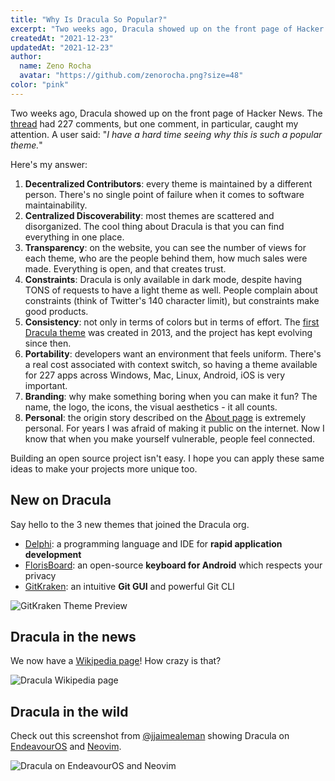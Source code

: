 ```yaml
---
title: "Why Is Dracula So Popular?"
excerpt: "Two weeks ago, Dracula showed up on the front page of Hacker News."
createdAt: "2021-12-23"
updatedAt: "2021-12-23"
author:
  name: Zeno Rocha
  avatar: "https://github.com/zenorocha.png?size=48"
color: "pink"
---
```


Two weeks ago, Dracula showed up on the front page of Hacker News. The [thread](https://news.ycombinator.com/item?id=29494189) had 227 comments, but one comment, in particular, caught my attention. A user said: "_I have a hard time seeing why this is such a popular theme._"

Here's my answer:

1. **Decentralized Contributors**: every theme is maintained by a different person. There's no single point of failure when it comes to software maintainability.
2. **Centralized Discoverability**: most themes are scattered and disorganized. The cool thing about Dracula is that you can find everything in one place.
3. **Transparency**: on the website, you can see the number of views for each theme, who are the people behind them, how much sales were made. Everything is open, and that creates trust.
4. **Constraints**: Dracula is only available in dark mode, despite having TONS of requests to have a light theme as well. People complain about constraints (think of Twitter's 140 character limit), but constraints make good products.
5. **Consistency**: not only in terms of colors but in terms of effort. The [first Dracula theme](https://github.com/dracula/dracula-theme/commit/7e4d17ade6a54b7b7d8037a0d2160a293f17ef5c) was created in 2013, and the project has kept evolving since then.
6. **Portability**: developers want an environment that feels uniform. There's a real cost associated with context switch, so having a theme available for 227 apps across Windows, Mac, Linux, Android, iOS is very important.
7. **Branding**: why make something boring when you can make it fun? The name, the logo, the icons, the visual aesthetics - it all counts.
8. **Personal**: the origin story described on the [About page](/about) is extremely personal. For years I was afraid of making it public on the internet. Now I know that when you make yourself vulnerable, people feel connected.

Building an open source project isn't easy. I hope you can apply these same ideas to make your projects more unique too.

## New on Dracula

Say hello to the 3 new themes that joined the Dracula org.

- [Delphi](/delphi): a programming language and IDE for **rapid application development**
- [FlorisBoard](/florisboard): an open-source **keyboard for Android** which respects your privacy
- [GitKraken](/gitkraken): an intuitive **Git GUI** and powerful Git CLI

![GitKraken Theme Preview](/static/img/blog/why-is-dracula-so-popular-a.png)

## Dracula in the news

We now have a [Wikipedia page](<https://en.wikipedia.org/wiki/Dracula_(color_scheme)>)! How crazy is that?

![Dracula Wikipedia page](/static/img/blog/why-is-dracula-so-popular-b.png)

## Dracula in the wild

Check out this screenshot from [@jjaimealeman](https://twitter.com/jjaimealeman/status/1459648963313815562) showing Dracula on [EndeavourOS](https://endeavouros.com/) and [Neovim](https://neovim.io/).

![Dracula on EndeavourOS and Neovim](/static/img/blog/why-is-dracula-so-popular-c.png)
